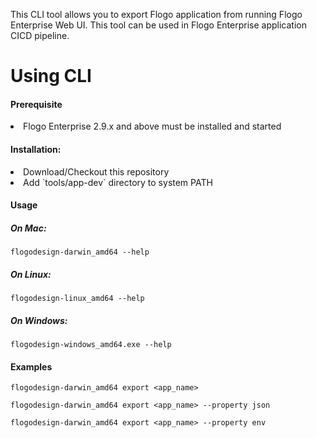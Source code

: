 This CLI tool allows you to export Flogo application from running Flogo Enterprise Web UI. This tool can be used in Flogo Enterprise application CICD pipeline.

# Using CLI
#### Prerequisite
<li> Flogo Enterprise 2.9.x and above must be installed and started</li>

#### Installation:
<li> Download/Checkout this repository</li>
<li> Add `tools/app-dev` directory to system PATH</li>


#### Usage

##### On Mac:
```
flogodesign-darwin_amd64 --help
```

 
##### On Linux:
```
flogodesign-linux_amd64 --help
```

##### On Windows:
```
flogodesign-windows_amd64.exe --help
```

#### Examples
```
flogodesign-darwin_amd64 export <app_name>
```
```
flogodesign-darwin_amd64 export <app_name> --property json
```
```
flogodesign-darwin_amd64 export <app_name> --property env
```
